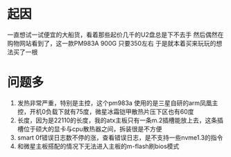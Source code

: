 # 起因
一直想试一试便宜的大船货，看着那些起价几千的U2盘总是下不去手
然后偶然在购物网站看到了，这一款PM983A 900G 只要350左右
于是就本着买来玩玩的想法买了一根

# 问题多
1. 发热非常严重，特别是主控，这个pm983a 使用的是三星自研的arm凤凰主控，开机0负载下就有75度，微星冰霜铠甲散热片压下区也有60度
2. 长度，因为是22110的长度，我的atx主板只有一条m.2插槽能放上去，这条插槽位于硕大的显卡与cpu散热器之间，拆装很是不方便
3. smart 0f错误日志数不停的涨，查看错误日志，是不支持一些nvme1.3的指令
4. 和微星主板搭配的情况下无法进入主板的m-flash刷bios模式
